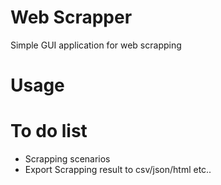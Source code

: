 # Web Scrapper
  Simple GUI application for web scrapping 

# Usage

# To do list
 - Scrapping scenarios
 - Export Scrapping result to csv/json/html etc..
